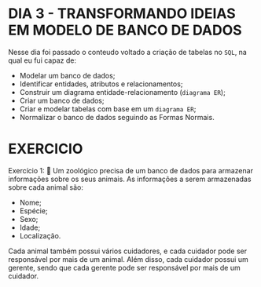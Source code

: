 # DIA 3 - TRANSFORMANDO IDEIAS EM MODELO DE BANCO DE DADOS

Nesse dia foi passado o conteudo voltado a criação de tabelas no `SQL`, na qual eu fui capaz de:


- Modelar um banco de dados;
- Identificar entidades, atributos e relacionamentos;
- Construir um diagrama entidade-relacionamento (`diagrama ER`);
- Criar um banco de dados;
- Criar e modelar tabelas com base em um `diagrama ER`;
- Normalizar o banco de dados seguindo as Formas Normais.

# EXERCICIO

Exercício 1: 🚀 Um zoológico precisa de um banco de dados para armazenar informações sobre os seus animais. As informações a serem armazenadas sobre cada animal são:

- Nome;
- Espécie;
- Sexo;
- Idade;
- Localização.

Cada animal também possui vários cuidadores, e cada cuidador pode ser responsável por mais de um animal. Além disso, cada cuidador possui um gerente, sendo que cada gerente pode ser responsável por mais de um cuidador.